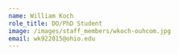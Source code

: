 ```yaml
---
name: William Koch
role_title: DO/PhD Student
image: /images/staff_members/wkoch-ouhcom.jpg
email: wk922015@ohio.edu
---
```


